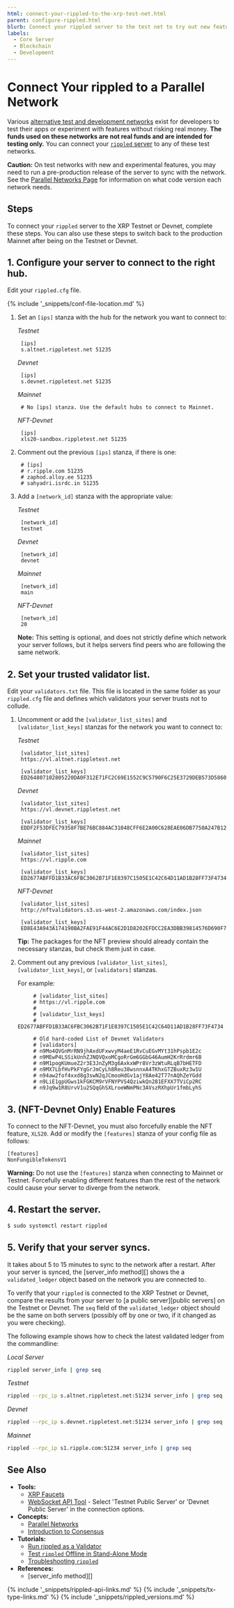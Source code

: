 ```yaml
---
html: connect-your-rippled-to-the-xrp-test-net.html
parent: configure-rippled.html
blurb: Connect your rippled server to the test net to try out new features or test functionality with fake money.
labels:
  - Core Server
  - Blockchain
  - Development
---
```

# Connect Your rippled to a Parallel Network

Various [alternative test and development networks](parallel-networks.html) exist for developers to test their apps or experiment with features without risking real money. **The funds used on these networks are not real funds and are intended for testing only.** You can connect your [`rippled` server](the-rippled-server.html) to any of these test networks.

**Caution:** On test networks with new and experimental features, you may need to run a pre-production release of the server to sync with the network. See the [Parallel Networks Page](parallel-networks.html) for information on what code version each network needs.

## Steps

To connect your `rippled` server to the XRP Testnet or Devnet, complete these steps. You can also use these steps to switch back to the production Mainnet after being on the Testnet or Devnet.

## 1. Configure your server to connect to the right hub.

Edit your `rippled.cfg` file.

{% include '_snippets/conf-file-location.md' %}
<!--{_ }-->

1. Set an `[ips]` stanza with the hub for the network you want to connect to:

    <!-- MULTICODE_BLOCK_START -->

    *Testnet*

        [ips]
        s.altnet.rippletest.net 51235

    *Devnet*

        [ips]
        s.devnet.rippletest.net 51235

    *Mainnet*

        # No [ips] stanza. Use the default hubs to connect to Mainnet.

    *NFT-Devnet*

        [ips]
        xls20-sandbox.rippletest.net 51235

    <!-- MULTICODE_BLOCK_END -->

2. Comment out the previous `[ips]` stanza, if there is one:

        # [ips]
        # r.ripple.com 51235
        # zaphod.alloy.ee 51235
        # sahyadri.isrdc.in 51235

3. Add a `[network_id]` stanza with the appropriate value:

    <!-- MULTICODE_BLOCK_START -->

    *Testnet*

        [network_id]
        testnet

    *Devnet*

        [network_id]
        devnet

    *Mainnet*

        [network_id]
        main

    *NFT-Devnet*

        [network_id]
        20

    <!-- MULTICODE_BLOCK_END -->

    **Note:** This setting is optional, and does not strictly define which network your server follows, but it helps servers find peers who are following the same network.

## 2. Set your trusted validator list.

Edit your `validators.txt` file. This file is located in the same folder as your `rippled.cfg` file and defines which validators your server trusts not to collude.

1. Uncomment or add the `[validator_list_sites]` and `[validator_list_keys]` stanzas for the network you want to connect to:

    <!-- MULTICODE_BLOCK_START -->

    *Testnet*

        [validator_list_sites]
        https://vl.altnet.rippletest.net

        [validator_list_keys]
        ED264807102805220DA0F312E71FC2C69E1552C9C5790F6C25E3729DEB573D5860

    *Devnet*

        [validator_list_sites]
        https://vl.devnet.rippletest.net

        [validator_list_keys]
        EDDF2F53DFEC79358F7BE76BC884AC31048CFF6E2A00C628EAE06DB7750A247B12


    *Mainnet*

        [validator_list_sites]
        https://vl.ripple.com

        [validator_list_keys]
        ED2677ABFFD1B33AC6FBC3062B71F1E8397C1505E1C42C64D11AD1B28FF73F4734

    *NFT-Devnet*

        [validator_list_sites]
        http://nftvalidators.s3.us-west-2.amazonaws.com/index.json

        [validator_list_keys]
        ED8E43A943A174190BA2FAE91F44AC6E2D1D8202EFDCC2EA3DBB39814576D690F7

    <!-- MULTICODE_BLOCK_END -->

    **Tip:** The packages for the NFT preview should already contain the necessary stanzas, but check them just in case.

1. Comment out any previous `[validator_list_sites]`, `[validator_list_keys]`, or `[validators]` stanzas.

    For example:

            # [validator_list_sites]
            # https://vl.ripple.com
            #
            # [validator_list_keys]
            # ED2677ABFFD1B33AC6FBC3062B71F1E8397C1505E1C42C64D11AD1B28FF73F4734

            # Old hard-coded List of Devnet Validators
            # [validators]
            # n9Mo4QVGnMrRN9jhAxdUFxwvyM4aeE1RvCuEGvMYt31hPspb1E2c
            # n9MEwP4LSSikUnhZJNQVQxoMCgoRrGm6GGbG46AumH2KrRrdmr6B
            # n9M1pogKUmueZ2r3E3JnZyM3g6AxkxWPr8Vr3zWtuRLqB7bHETFD
            # n9MX7LbfHvPkFYgGrJmCyLh8Reu38wsnnxA4TKhxGTZBuxRz3w1U
            # n94aw2fof4xxd8g3swN2qJCmooHdGv1ajY8Ae42T77nAQhZeYGdd
            # n9LiE1gpUGws1kFGKCM9rVFNYPVS4QziwkQn281EFXX7TViCp2RC
            # n9Jq9w1R8UrvV1u2SQqGhSXLroeWNmPNc3AVszRXhpUr1fmbLyhS

## 3. (NFT-Devnet Only) Enable Features

To connect to the NFT-Devnet, you must also forcefully enable the NFT feature, `XLS20`. Add or modify the `[features]` stanza of your config file as follows:

```
[features]
NonFungibleTokensV1
```

**Warning:** Do not use the `[features]` stanza when connecting to Mainnet or Testnet. Forcefully enabling different features than the rest of the network could cause your server to diverge from the network.

## 4. Restart the server.

```sh
$ sudo systemctl restart rippled
```

## 5. Verify that your server syncs.

It takes about 5 to 15 minutes to sync to the network after a restart. After your server is synced, the [server_info method][] shows the a `validated_ledger` object based on the network you are connected to.

To verify that your `rippled` is connected to the XRP Testnet or Devnet, compare the results from your server to [a public server][public servers] on the Testnet or Devnet. The `seq` field of the `validated_ledger` object should be the same on both servers (possibly off by one or two, if it changed as you were checking).

The following example shows how to check the latest validated ledger from the commandline:

<!-- MULTICODE_BLOCK_START -->

*Local Server*

```sh
rippled server_info | grep seq
```

*Testnet*

```sh
rippled --rpc_ip s.altnet.rippletest.net:51234 server_info | grep seq
```

*Devnet*

```sh
rippled --rpc_ip s.devnet.rippletest.net:51234 server_info | grep seq
```


*Mainnet*

```sh
rippled --rpc_ip s1.ripple.com:51234 server_info | grep seq
```


<!-- MULTICODE_BLOCK_END -->




## See Also

- **Tools:**
    - [XRP Faucets](xrp-testnet-faucet.html)
    - [WebSocket API Tool](websocket-api-tool.html) - Select 'Testnet Public Server' or 'Devnet Public Server' in the connection options.
- **Concepts:**
    - [Parallel Networks](parallel-networks.html)
    - [Introduction to Consensus](intro-to-consensus.html)
- **Tutorials:**
    - [Run rippled as a Validator](run-rippled-as-a-validator.html)
    - [Test `rippled` Offline in Stand-Alone Mode](use-stand-alone-mode.html)
    - [Troubleshooting `rippled`](troubleshoot-the-rippled-server.html)
- **References:**
    - [server_info method][]



<!--{# common link defs #}-->
{% include '_snippets/rippled-api-links.md' %}
{% include '_snippets/tx-type-links.md' %}
{% include '_snippets/rippled_versions.md' %}
